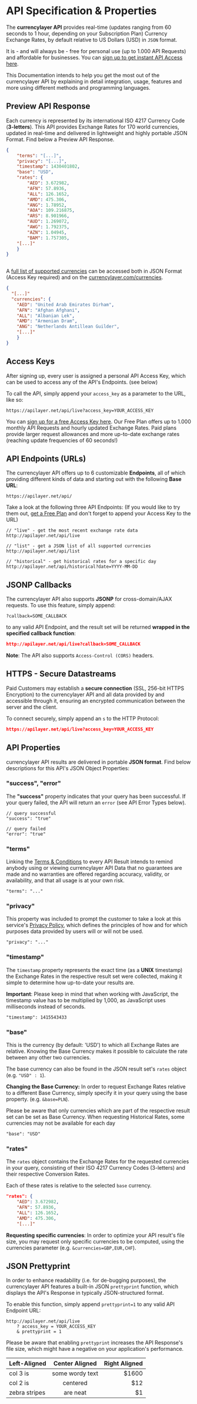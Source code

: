 # API Specification & Properties

The **currencylayer API** provides real-time (updates ranging from 60 seconds to 1 hour, depending on your Subscription Plan) Currency Exchange Rates, by default relative to US Dollars (USD) in `JSON` format.

It is - and will always be - free for personal use (up to 1.000 API Requests) and affordable for businesses. You can [sign up to get instant API Access here](https://currencylayer.com/product).

This Documentation intends to help you get the most out of the currencylayer API by explaining in detail integration, usage, features and more using different methods and programming languages.

## Preview API Response

Each currency is represented by its international ISO 4217 Currency Code (**3-letters**). This API provides Exchange Rates for 170 world currencies, updated in real-time and delivered in lightweight and highly portable JSON Format. Find below a Preview API Response.

```json
{
    "terms": "[...]",
    "privacy": "[...]",
    "timestamp": 1430401802,
    "base": "USD",
    "rates": {
        "AED": 3.672982,
        "AFN": 57.8936,
        "ALL": 126.1652,
        "AMD": 475.306,
        "ANG": 1.78952,
        "AOA": 109.216875,
        "ARS": 8.901966,
        "AUD": 1.269072,
        "AWG": 1.792375,
        "AZN": 1.04945,
        "BAM": 1.757305,
    "[...]"
    }
}              
              
```

A [full list of supported currencies](https://currencylayer.com/currencies) can be accessed both in JSON Format (Access Key required) and on the [currencylayer.com/currencies](https://currencylayer.com/currencies).

```json
{
  "[...]"
  "currencies": {
    "AED": "United Arab Emirates Dirham",
    "AFN": "Afghan Afghani",
    "ALL": "Albanian Lek",
    "AMD": "Armenian Dram",
    "ANG": "Netherlands Antillean Guilder",  
    "[...]" 
    }
}              
```

## Access Keys

After signing up, every user is assigned a personal API Access Key, which can be used to access any of the API's Endpoints. (see below)

To call the API, simply append your `access_key` as a parameter to the URL, like so:

```url
https://apilayer.net/api/live?access_key=YOUR_ACCESS_KEY  
```

You can [sign up for a free Access Key here](https://currencylayer.com/product). Our Free Plan offers up to 1.000 monthly API Requests and hourly updated Exchange Rates. Paid plans provide larger request allowances and more up-to-date exchange rates (reaching update frequencies of 60 seconds!)

## API Endpoints (URLs)

The currencylayer API offers up to 6 customizable **Endpoints**, all of which providing different kinds of data and starting out with the following **Base URL**:

`https://apilayer.net/api/`

Take a look at the following three API Endpoints: (If you would like to try them out, [get a Free Plan](https://currencylayer.com/product) and don't forget to append your Access Key to the URL)

```url
// "live" - get the most recent exchange rate data
http://apilayer.net/api/live

// "list" - get a JSON list of all supported currencies
http://apilayer.net/api/list

// "historical" - get historical rates for a specific day  
http://apilayer.net/api/historical?date=YYYY-MM-DD     

```

## JSONP Callbacks

The currencylayer API also supports **JSONP** for cross-domain/AJAX requests. To use this feature, simply append:

`?callback=SOME_CALLBACK`

to any valid API Endpoint, and the result set will be returned **wrapped in the specified callback function**:

```json
http://apilayer.net/api/live?callback=SOME_CALLBACK 
```

**Note**: The API also supports `Access-Control (CORS)` headers.

## HTTPS - Secure Datastreams

Paid Customers may establish a **secure connection** (SSL, 256-bit HTTPS Encryption) to the currencylayer API and all data provided by and accessible through it, ensuring an encrypted communication between the server and the client.

To connect securely, simply append an `s` to the HTTP Protocol:

```json
https://apilayer.net/api/live?access_key=YOUR_ACCESS_KEY 
```

## API Properties

currencylayer API results are delivered in portable **JSON format**. Find below descriptions for this API's JSON Object Properties:

### "success", "error"

The **"success"** property indicates that your query has been successful. If your query failed, the API will return an `error` (see API Error Types below).

```
// query successful
"success": "true"

// query failed
"error": "true"
```

### "terms"

Linking the [Terms & Conditions](https://currencylayer.com/terms) to every API Result intends to remind anybody using or viewing currencylayer API Data that no guarantees are made and no warranties are offered regarding accuracy, validity, or availability, and that all usage is at your own risk.

```
"terms": "..."
```

### "privacy"

This property was included to prompt the customer to take a look at this service's [Privacy Policy](https://currencylayer.com/privacy), which defines the principles of how and for which purposes data provided by users will or will not be used.

```
"privacy": "..."
```

### "timestamp"

The `timestamp` property represents the exact time (as a **UNIX** timestamp) the Exchange Rates in the respective result set were collected, making it simple to determine how up-to-date your results are.

**Important**: Please keep in mind that when working with JavaScript, the timestamp value has to be multiplied by 1,000, as JavaScript uses milliseconds instead of seconds.

```
"timestamp": 1415543433
```

### "base"

This is the currency (by default: 'USD') to which all Exchange Rates are relative. Knowing the Base Currency makes it possible to calculate the rate between any other two currencies.

The base currency can also be found in the JSON result set's `rates` object (e.g. `"USD" : 1`).

**Changing the Base Currency:** In order to request Exchange Rates relative to a different Base Currency, simply specify it in your query using the base property. (e.g. `&base=PLN`).

Please be aware that only currencies which are part of the respective result set can be set as Base Currency. When requesting Historical Rates, some currencies may not be available for each day

```
"base": "USD"
```

### "rates"

The `rates` object contains the Exchange Rates for the requested currencies in your query, consisting of their ISO 4217 Currency Codes (3-letters) and their respective Conversion Rates.

Each of these rates is relative to the selected `base` currency.

```json
"rates": {
    "AED": 3.672982,
    "AFN": 57.8936,
    "ALL": 126.1652,
    "AMD": 475.306,
    "[...]"
```

**Requesting specific currencies**: In order to optimize your API result's file size, you may request only specific currencies to be computed, using the currencies parameter 
(e.g. `&currencies=GBP,EUR,CHF`).

## JSON Prettyprint

In order to enhance readability (i.e. for de-bugging purposes), the currencylayer API features a built-in JSON `prettyprint` function, which displays the API's Response in typically JSON-structured format.

To enable this function, simply append `prettyprint=1` to any valid API Endpoint URL:

```
http://apilayer.net/api/live
    ? access_key = YOUR_ACCESS_KEY
    & prettyprint = 1      
```

Please be aware that enabling `prettyprint` increases the API Response's file size, which might have a negative on your application's performance.

| Left-Aligned  | Center Aligned  | Right Aligned |
| :------------ |:---------------:| -----:|
| col 3 is      | some wordy text | $1600 |
| col 2 is      | centered        |   $12 |
| zebra stripes | are neat        |    $1 |


